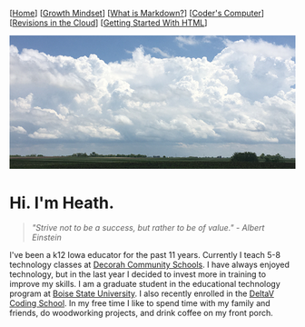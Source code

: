 [[Home](README.md)] [[Growth Mindset](growthmindset.md)] [[What is Markdown?](learning_markdown.md)] [[Coder's Computer](coders_computer.md)] [[Revisions in the Cloud](revisions_in_the_cloud.md)] [[Getting Started With HTML](gettingstartedwithhtml.md)]

![picture of sky](images/sky.png) 

# Hi. I'm Heath.
> *"Strive not to be a success, but rather to be of value." - Albert Einstein*

I've been a k12 Iowa educator for the past 11 years.  Currently I teach 5-8 technology classes at [Decorah Community Schools](http://www.decorah.k12.ia.us/).  I have always enjoyed technology, but in the last year I decided to invest more in training to improve my skills.  I am a graduate student in the educational technology program at [Boise State University](https://www.boisestate.edu/education-edtech/).  I also recently enrolled in the [DeltaV Coding School](https://www.deltavcodeschool.com/). In my free time I like to spend time with my family and friends, do woodworking projects, and drink coffee on my front porch.  





